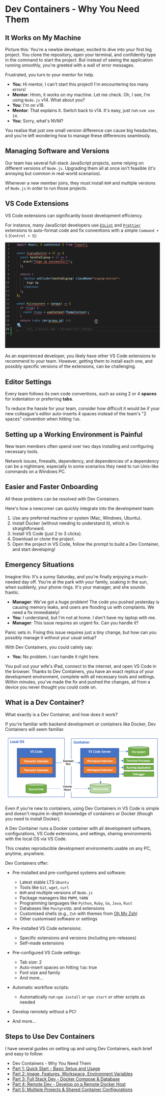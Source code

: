 # Dev Containers - Why You Need Them

## It Works on My Machine

Picture this: You're a newbie developer, excited to dive into your first big project. You clone the repository, open your terminal, and confidently type in the command to start the project. But instead of seeing the application running smoothly, you're greeted with a wall of error messages.

Frustrated, you turn to your mentor for help.

- **You**: Hi mentor, I can't start this project! I'm encountering too many errors!
- **Mentor**: Hmm, it works on my machine. Let me check. Oh, I see, I'm using `Node.js` v14. What about you?
- **You**: I'm on v18.
- **Mentor**: That explains it. Switch back to v14. It's easy, just run `nvm use 14`.
- **You**: Sorry, what's NVM?

You realise that just one small version difference can cause big headaches, and you're left wondering how to manage these differences seamlessly.

## Managing Software and Versions

Our team has several full-stack JavaScript projects, some relying on different versions of `Node.js`. Upgrading them all at once isn't feasible (it's annoying but common in real-world scenarios).

Whenever a new member joins, they must install `NVM` and multiple versions of `Node.js` in order to run those projects.

## VS Code Extensions

VS Code extensions can significantly boost development efficiency.

For instance, many JavaScript developers use [`ESLint`](https://marketplace.visualstudio.com/items?itemName=dbaeumer.vscode-eslint) and [`Prettier`](https://marketplace.visualstudio.com/items?itemName=esbenp.prettier-vscode) extensions to auto-format code and fix conventions with a simple `Command + S` (`Control + S`):

![vscode auto format](./read-me-images/auto-format-extension.gif)

As an experienced developer, you likely have other VS Code extensions to recommend to your team. However, getting them to install each one, and possibly specific versions of the extensions, can be challenging.

## Editor Settings

Every team follows its own code conventions, such as using 2 or 4 **spaces** for indentation or preferring **tabs**.

To reduce the hassle for your team, consider how difficult it would be if your new colleague's editor auto-inserts 4 spaces instead of the team's "2 spaces" convention when hitting `Tab`.

## Setting up a Working Environment is Painful

New team members often spend over two days installing and configuring necessary tools.

Network issues, firewalls, dependency, and dependencies of a dependency can be a nightmare, especially in some scenarios they need to run Unix-like commands on a Windows PC.

## Easier and Faster Onboarding

All these problems can be resolved with Dev Containers.

Here's how a newcomer can quickly integrate into the development team:

1. Use any preferred machine or system (Mac, Windows, Ubuntu).
2. Install Docker (without needing to understand it), which is straightforward.
3. Install VS Code (just 2 to 3 clicks).
4. Download or clone the project.
5. Open the project in VS Code, follow the prompt to build a Dev Container, and start developing!

## Emergency Situations

Imagine this: It's a sunny Saturday, and you're finally enjoying a much-needed day off. You're at the park with your family, soaking in the sun, when suddenly, your phone rings. It's your manager, and she sounds frantic.

- **Manager**: We've got a huge problem! The code you pushed yesterday is causing memory leaks, and users are flooding us with complaints. We need a fix immediately!
- **You**: I understand, but I'm not at home. I don't have my laptop with me.
- **Manager**: This issue requires an urgent fix. Can you handle it?

Panic sets in. Fixing this issue requires just a tiny change, but how can you possibly manage it without your usual setup?

With Dev Containers, you could calmly say:

- **You**: No problem. I can handle it right here.

You pull out your wife's iPad, connect to the internet, and open VS Code in the browser. Thanks to Dev Containers, you have an exact replica of your development environment, complete with all necessary tools and settings. Within minutes, you've made the fix and pushed the changes, all from a device you never thought you could code on.

## What is a Dev Container?

What exactly is a Dev Container, and how does it work?

If you're familiar with backend development or containers like Docker, Dev Containers will seem familiar.

![dev container architecture](./read-me-images/architecture-containers.png)

Even if you're new to containers, using Dev Containers in VS Code is simple and doesn't require in-depth knowledge of containers or Docker (though you need to install Docker).

A Dev Container runs a Docker container with all development software, configurations, VS Code extensions, and settings, sharing environments with the local OS via VS Code.

This creates reproducible development environments usable on any PC, anytime, anywhere.

Dev Containers offer:

- Pre-installed and pre-configured systems and software:
  - Latest stable LTS `Ubuntu`
  - Tools like `Git`, `wget`, `curl`
  - `NVM` and multiple versions of `Node.js`
  - Package managers like `PNPM`, `YARN`
  - Programming languages like `Python`, `Ruby`, `Go`, `Java`, `Rust`
  - Databases like `PostgreSQL` and extensions
  - Customised shells (e.g., `Zsh` with themes from [Oh My Zsh](https://github.com/ohmyzsh/ohmyzsh/wiki/Themes))
  - Other customised software or settings

- Pre-installed VS Code extensions:
  - Specific extensions and versions (including pre-releases)
  - Self-made extensions

- Pre-configured VS Code settings:
  - Tab size: 2
  - Auto-insert spaces on hitting `Tab`: true
  - Font size and family
  - And more...

- Automatic workflow scripts:
  - Automatically run `npm install` or `npm start` or other scripts as needed

- Develop remotely without a PC!

- And more...

## Steps to Use Dev Containers

I have several guides on setting up and using Dev Containers, each brief and easy to follow:

- Dev Containers - Why You Need Them
- [Part 1: Quick Start - Basic Setup and Usage](./part-1.md)
- [Part 2: Image, Features, Workspace, Environment Variables](./part-2.md)
- [Part 3: Full Stack Dev - Docker Compose & Database](./part-3.md)
- [Part 4: Remote Dev - Develop on a Remote Docker Host](./part-4.md)
- [Part 5: Multiple Projects & Shared Container Configurations](./part-5.md)
